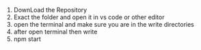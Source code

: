1. DownLoad the Repository
2. Exact the folder and open it in vs code or other editor
3. open the terminal and make sure you are in the write directories 
4. after open terminal then write
5. npm start
